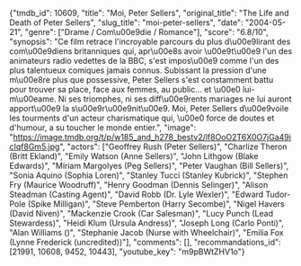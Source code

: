 {"tmdb_id": 10609, "title": "Moi, Peter Sellers", "original_title": "The Life and Death of Peter Sellers", "slug_title": "moi-peter-sellers", "date": "2004-05-21", "genre": ["Drame / Com\u00e9die / Romance"], "score": "6.8/10", "synopsis": "Ce film retrace l'incroyable parcours du plus d\u00e9lirant des com\u00e9diens britanniques qui, apr\u00e8s avoir \u00e9t\u00e9 l'un des animateurs radio vedettes de la BBC, s'est impos\u00e9 comme l'un des plus talentueux comiques jamais connus. Subissant la pression d'une m\u00e8re plus que possessive, Peter Sellers s'est constamment battu pour trouver sa place, face aux femmes, au public... et \u00e0 lui-m\u00eame. Ni ses triomphes, ni ses diff\u00e9rents mariages ne lui auront apport\u00e9 la s\u00e9r\u00e9nit\u00e9. Moi, Peter Sellers d\u00e9voile les tourments d'un acteur charismatique qui, \u00e0 force de doutes et d'humour, a su toucher le monde entier.", "image": "https://image.tmdb.org/t/p/w185_and_h278_bestv2/lf8OoO2T6X0O7jGa49icIqf8Gm5.jpg", "actors": ["Geoffrey Rush (Peter Sellers)", "Charlize Theron (Britt Ekland)", "Emily Watson (Anne Sellers)", "John Lithgow (Blake Edwards)", "Miriam Margolyes (Peg Sellers)", "Peter Vaughan (Bill Sellers)", "Sonia Aquino (Sophia Loren)", "Stanley Tucci (Stanley Kubrick)", "Stephen Fry (Maurice Woodruff)", "Henry Goodman (Dennis Selinger)", "Alison Steadman (Casting Agent)", "David Robb (Dr. Lyle Wexler)", "Edward Tudor-Pole (Spike Milligan)", "Steve Pemberton (Harry Secombe)", "Nigel Havers (David Niven)", "Mackenzie Crook (Car Salesman)", "Lucy Punch (Lead Stewardess)", "Heidi Klum (Ursula Andress)", "Joseph Long (Carlo Ponti)", "Alan Williams ()", "Stephanie Jacob (Nurse with Wheelchair)", "Emilia Fox (Lynne Frederick (uncredited))"], "comments": [], "recommandations_id": [21991, 10608, 9452, 10443], "youtube_key": "m9pBWtZHV1o"}